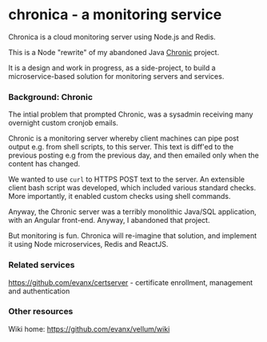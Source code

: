 
# chronica - a monitoring service

Chronica is a cloud monitoring server using Node.js and Redis.

This is a Node "rewrite" of my abandoned Java <a href="https://github.com/evanx/chronic">Chronic</a> project.

It is a design and work in progress, as a side-project, to build a microservice-based solution for monitoring servers and services. 

### Background: Chronic

The intial problem that prompted Chronic, was a sysadmin receiving many overnight custom cronjob emails. 

Chronic is a monitoring server whereby client machines can pipe post output e.g. from shell scripts, to this server. This text is diff'ed to the previous posting e.g from the previous day, and then emailed only when the content has changed.

We wanted to use `curl` to HTTPS POST text to the server. An extensible client bash script was developed, which included various standard checks. More importantly, it enabled custom checks using shell commands.

Anyway, the Chronic server was a terribly monolithic Java/SQL application, with an Angular front-end. Anyway, I abandoned that project.

But monitoring is fun. Chronica will re-imagine that solution, and implement it using Node microservices, Redis and ReactJS.


### Related services

https://github.com/evanx/certserver - certificate enrollment, management and authentication


### Other resources

Wiki home: https://github.com/evanx/vellum/wiki

